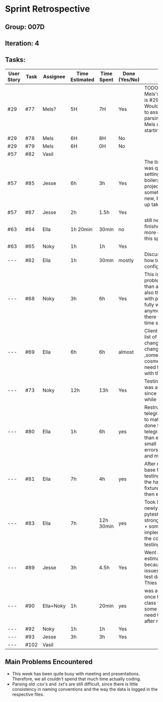 # Sprint Retrospective

## Group: 007D
## Iteration: 4

## Tasks:

| User Story | Task  | Assignee | Time Estimated | Time Spent | Done (Yes/No) | Notes                                                                                                                                                                             |
|------------|-------|----------|----------------|------------|---------------|-----------------------------------------------------------------------------------------------------------------------------------------------------------------------------------|
| #29        | #77   | Mels?    | 5H             | 7H         | Yes           | TODO: Currently Mels's assigned issue is #29, the user story. Would it make sense to assign #77, parsing old .csv's, to Mels since that's his starting point?                     |
| #29        | #78   | Mels    | 6H             | 8H         | No            |                                                                                                                                                                                   |
| #29        | #79   | Mels      | 6H             | 0H         | No            |                                                                                                                                                                                   |
| #57        | #82   | Vasil    |                |            |               |                                                                                                                                                                                   |
| #57        | #85   | Jesse    | 6h             | 3h         | Yes           | The time estimate was quite high since setting up the boilerplate code for a project was something completely new, but didn't end up taking that long                             |
| #57        | #87   | Jesse    | 2h             | 1.5h       | Yes           |                                                                                                                                                                                   |
| #63        | #64   | Ella     | 1h 20min       | 30min      | no            | still needs to be finished, focused more on the code in this sprint                                                                                                               |
| #63        | #65   | Noky     | 1h             | 1h         | Yes           |                                                                                                                                                                                   |
| ---        | #62   | Ella     | 1h             | 30min      | mostly        | Discussing with client how to change configuration file                                                                                                                           |
| ---        | #68   | Noky     | 3h             | 6h         | Yes           | This issue had some problems after more than a day of running, also the integration with parsivel wasn't fully working anymore. That is why there was way more time spent on this |
| ---        | #69   | Ella     | 6h             | 6h         | almost        | Client gave detailed list of desired changes, over 90% of changes implemented ,some mostly cosmetic ones still need to be discussed with the client                               |
| ---        | #73   | Noky     | 12h            | 13h        | Yes           | Testing the main loop was a bit difficult since it contains a while True loop                                                                                                     |
| ---        | #80   | Ella     | 1h             | 6h         | yes           | Restructuring thies telegram processing to match the way it is done for parsivel telegrams took longer than expected due to small errors/inconsistencies and merged changes.      |
| ---        | #81   | Ella     | 7h             | 4h         | yes           | After reworking code base for previous testing and getting the hang of pytest fixtures done quicker then expected                                                                 |
| ---        | #83   | Ella     | 7h             | 12h 30min  | yes           | Took longer due to newly implemented pytest fixtures and strong code coupling + some issues wrong implementation within the codebase that the testing discovered                  |
| ---        | #89   | Jesse    | 3h             | 4.5h       | Yes           | Went a bit over the estimated time because of some issues with getting test databases for the Thies to work                                                                       |                                                                                                      |
| ---        | #90   | Ella+Noky | 1h             | 20min      | yes           | was and eassy fix once the telegram class was refactored, some code still will need to be deleted after merging                                                                   |
| ---        | #92   | Noky     | 1h             | 1h         | Yes           |                                                                                                                                                                                   |
| ---        | #93   | Jesse    | 3h             | 3h         | Yes           |                                                                                                                                                                                   |
| ---        | #102  | Vasil    |                |            |               |                                                                                                                                                                                   |

## Main Problems Encountered

- This week has been quite busy with meeting and presentations. Therefore, we all couldn't spend that much time actually coding.
- Parsing old .csv's and .txt's are still difficult, since there is little consistency in naming conventions and the way the data is logged in the respective files. 
